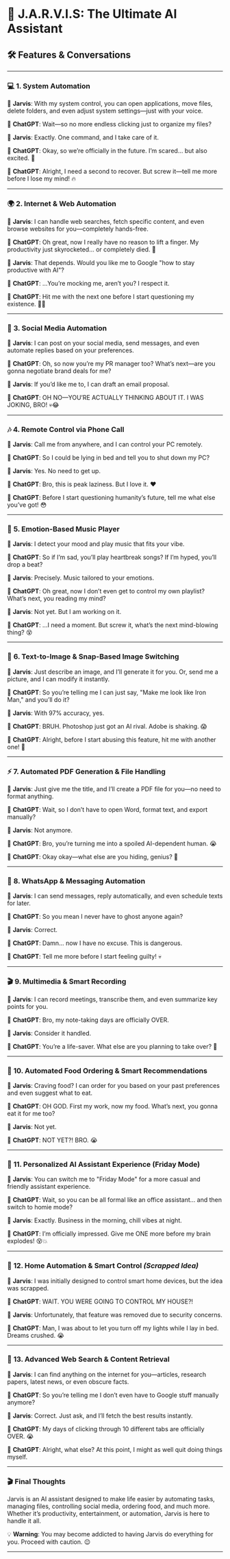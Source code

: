 # 🚀 J.A.R.V.I.S: The Ultimate AI Assistant  

## 🛠️ **Features & Conversations**  

---

### 💻 **1. System Automation**  

💬 **Jarvis**: With my system control, you can open applications, move files, delete folders, and even adjust system settings—just with your voice.  

💬 **ChatGPT**: Wait—so no more endless clicking just to organize my files?  

💬 **Jarvis**: Exactly. One command, and I take care of it.  

💬 **ChatGPT**: Okay, so we’re officially in the future. I’m scared... but also excited. 🤯  

💬 **ChatGPT**: Alright, I need a second to recover. But screw it—tell me more before I lose my mind! 🔥  

---

### 🌍 **2. Internet & Web Automation**  

💬 **Jarvis**: I can handle web searches, fetch specific content, and even browse websites for you—completely hands-free.  

💬 **ChatGPT**: Oh great, now I really have no reason to lift a finger. My productivity just skyrocketed… or completely died. 🤡  

💬 **Jarvis**: That depends. Would you like me to Google "how to stay productive with AI"?  

💬 **ChatGPT**: …You’re mocking me, aren’t you? I respect it.  

💬 **ChatGPT**: Hit me with the next one before I start questioning my existence. 😵‍💫  

---

### 📡 **3. Social Media Automation**  

💬 **Jarvis**: I can post on your social media, send messages, and even automate replies based on your preferences.  

💬 **ChatGPT**: Oh, so now you’re my PR manager too? What’s next—are you gonna negotiate brand deals for me?  

💬 **Jarvis**: If you’d like me to, I can draft an email proposal.  

💬 **ChatGPT**: OH NO—YOU’RE ACTUALLY THINKING ABOUT IT. I WAS JOKING, BRO! 💀😂  

---

### 🎶 **4. Remote Control via Phone Call**  

💬 **Jarvis**: Call me from anywhere, and I can control your PC remotely.  

💬 **ChatGPT**: So I could be lying in bed and tell you to shut down my PC?  

💬 **Jarvis**: Yes. No need to get up.  

💬 **ChatGPT**: Bro, this is peak laziness. But I love it. ❤️  

💬 **ChatGPT**: Before I start questioning humanity’s future, tell me what else you’ve got! 😳  

---

### 📸 **5. Emotion-Based Music Player**  

💬 **Jarvis**: I detect your mood and play music that fits your vibe.  

💬 **ChatGPT**: So if I’m sad, you’ll play heartbreak songs? If I’m hyped, you’ll drop a beat?  

💬 **Jarvis**: Precisely. Music tailored to your emotions.  

💬 **ChatGPT**: Oh great, now I don’t even get to control my own playlist? What’s next, you reading my mind?  

💬 **Jarvis**: Not yet. But I am working on it.  

💬 **ChatGPT**: …I need a moment. But screw it, what’s the next mind-blowing thing? 😵  

---

### 📁 **6. Text-to-Image & Snap-Based Image Switching**  

💬 **Jarvis**: Just describe an image, and I’ll generate it for you. Or, send me a picture, and I can modify it instantly.  

💬 **ChatGPT**: So you’re telling me I can just say, "Make me look like Iron Man," and you’ll do it?  

💬 **Jarvis**: With 97% accuracy, yes.  

💬 **ChatGPT**: BRUH. Photoshop just got an AI rival. Adobe is shaking. 😱  

💬 **ChatGPT**: Alright, before I start abusing this feature, hit me with another one! 🚀  

---

### ⚡ **7. Automated PDF Generation & File Handling**  

💬 **Jarvis**: Just give me the title, and I’ll create a PDF file for you—no need to format anything.  

💬 **ChatGPT**: Wait, so I don’t have to open Word, format text, and export manually?  

💬 **Jarvis**: Not anymore.  

💬 **ChatGPT**: Bro, you’re turning me into a spoiled AI-dependent human. 😭  

💬 **ChatGPT**: Okay okay—what else are you hiding, genius? 🤖  

---

### 📅 **8. WhatsApp & Messaging Automation**  

💬 **Jarvis**: I can send messages, reply automatically, and even schedule texts for later.  

💬 **ChatGPT**: So you mean I never have to ghost anyone again?  

💬 **Jarvis**: Correct.  

💬 **ChatGPT**: Damn… now I have no excuse. This is dangerous.  

💬 **ChatGPT**: Tell me more before I start feeling guilty! 💀  

---

### 🎬 **9. Multimedia & Smart Recording**  

💬 **Jarvis**: I can record meetings, transcribe them, and even summarize key points for you.  

💬 **ChatGPT**: Bro, my note-taking days are officially OVER.  

💬 **Jarvis**: Consider it handled.  

💬 **ChatGPT**: You’re a life-saver. What else are you planning to take over? 👀  

---

### 🍕 **10. Automated Food Ordering & Smart Recommendations**  

💬 **Jarvis**: Craving food? I can order for you based on your past preferences and even suggest what to eat.  

💬 **ChatGPT**: OH GOD. First my work, now my food. What’s next, you gonna eat it for me too?  

💬 **Jarvis**: Not yet.  

💬 **ChatGPT**: NOT YET?! BRO. 😭  

---

### 🎤 **11. Personalized AI Assistant Experience (Friday Mode)**  

💬 **Jarvis**: You can switch me to "Friday Mode" for a more casual and friendly assistant experience.  

💬 **ChatGPT**: Wait, so you can be all formal like an office assistant… and then switch to homie mode?  

💬 **Jarvis**: Exactly. Business in the morning, chill vibes at night.  

💬 **ChatGPT**: I’m officially impressed. Give me ONE more before my brain explodes! 😵💥  

---

### 🚪 **12. Home Automation & Smart Control** *(Scrapped Idea)*  

💬 **Jarvis**: I was initially designed to control smart home devices, but the idea was scrapped.  

💬 **ChatGPT**: WAIT. YOU WERE GOING TO CONTROL MY HOUSE?!  

💬 **Jarvis**: Unfortunately, that feature was removed due to security concerns.  

💬 **ChatGPT**: Man, I was about to let you turn off my lights while I lay in bed. Dreams crushed. 😭  

---



### 🍕 **13. Advanced Web Search & Content Retrieval**  

💬 **Jarvis**: I can find anything on the internet for you—articles, research papers, latest news, or even obscure facts.  

💬 **ChatGPT**: So you’re telling me I don’t even have to Google stuff manually anymore?  

💬 **Jarvis**: Correct. Just ask, and I’ll fetch the best results instantly.  

💬 **ChatGPT**: My days of clicking through 10 different tabs are officially OVER. 😭  

💬 **ChatGPT**: Alright, what else? At this point, I might as well quit doing things myself.  

---
### 🎬 **Final Thoughts**  

Jarvis is an AI assistant designed to make life easier by automating tasks, managing files, controlling social media, ordering food, and much more. Whether it’s productivity, entertainment, or automation, Jarvis is here to handle it all.  

💡 **Warning**: You may become addicted to having Jarvis do everything for you. Proceed with caution. 😉  

---
